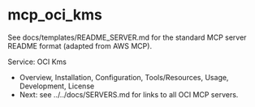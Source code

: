 # mcp_oci_kms

See docs/templates/README_SERVER.md for the standard MCP server README format (adapted from AWS MCP).

Service: OCI Kms

- Overview, Installation, Configuration, Tools/Resources, Usage, Development, License
- Next: see ../../docs/SERVERS.md for links to all OCI MCP servers.
